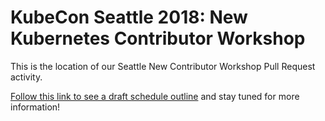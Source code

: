 # KubeCon Seattle 2018: New Kubernetes Contributor Workshop

This is the location of our Seattle New Contributor Workshop Pull Request activity.

[Follow this link to see a draft schedule outline](https://git.k8s.io/community/events/2018/12-contributor-summit)
and stay tuned for more information!
